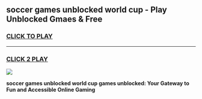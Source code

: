 
## soccer games unblocked world cup - Play Unblocked Gmaes & Free
<h3>
<a href="https://news.freeplayer.one?title=soccer_games_unblocked_world_cup&ref=23F">CLICK TO PLAY</a></h3>
<hr>

<h3>
<a href="https://news.freeplayer.one?title=soccer_games_unblocked_world_cup&ref=23F">CLICK 2 PLAY</a>
  
</h3>

<a href="https://news.freeplayer.one?title=soccer_games_unblocked_world_cup&ref=23F/"><img src="https://clearcache.store/games.png"></a>


**soccer games unblocked world cup games unblocked: Your Gateway to Fun and Accessible Online Gaming**
